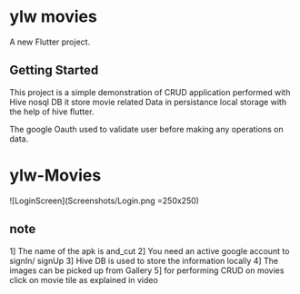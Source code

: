 # ylw movies

A new Flutter project.

## Getting Started

This project is a simple demonstration of CRUD application performed with Hive nosql DB
it store movie related Data in persistance local storage with the help of hive flutter.

The google Oauth used to validate user before making any operations on data.

# ylw-Movies

![LoginScreen](Screenshots/Login.png =250x250)

## note

1] The name of the apk is and_cut
2] You need an active google account to signIn/ signUp
3] Hive DB is used to store the information locally
4] The images can be picked up from Gallery
5] for performing CRUD on movies click on movie tile as explained in video
